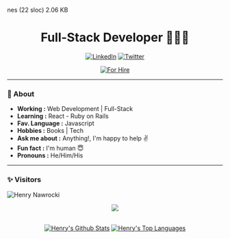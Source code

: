 nes (22 sloc)  2.06 KB
   
<h1 align="center">  Full-Stack Developer 👨🏻‍💻 </h1>


<p align="center"> 
<a href="https://www.linkedin.com/in/henry-nawrocki/"><img alt="LinkedIn" src="https://img.shields.io/badge/-Henry_Nawrocki-blue?style=flat-square&logo=Linkedin&logoColor=white&link=https://www.linkedin.com/in/henry-nawrocki/"></a>
<a href="https://twitter.com/hsztanski"><img alt="Twitter" src="https://img.shields.io/badge/-hsztanski-1ca0f1?style=flat-square&logo=twitter&logoColor=white&link=https://twitter.com/hsztanski"></a>
</p>
<p align="center"> <a href="#"><img alt="For Hire" src="https://img.shields.io/badge/-Searching for new challenges-1ca0f1?style=for-the-badge&color=c1c1c1"></a> </p>

---
### 🤔 About
-  **Working :**  Web Development | Full-Stack
-  **Learning :** React - Ruby on Rails
-  **Fav. Language :** Javascript
-  **Hobbies :** Books | Tech
-  **Ask me about :** Anything!, I'm happy to help :v:
-  **Fun fact :** I'm human :innocent:
-  **Pronouns :** He/Him/His

---
### ✨ Visitors 

<p align="left"> <img src="https://komarev.com/ghpvc/?username=hsztan" alt="Henry Nawrocki" /> </p>

<p align="center">
<img src="https://i.imgur.com/YCw47Dm.gif">
 </p>
 <br/>
 <div align="center" width="280px" >
  <a href="https://github.com/hsztan/github-readme-stats"><img alt="Henry's Github Stats" src="https://github-readme-stats.vercel.app/api?username=hsztan&theme=dark&show_icons=true&hide_border=true&bg_color=0D1117" /></a>
  <a href="https://github.com/hsztan/github-readme-stats"><img alt="Henry's Top Languages" src="https://github-readme-stats.vercel.app/api/top-langs/?username=hsztan&langs_count=8&count_private=true&layout=compact&theme=react&hide_border=true&bg_color=0D1117&title_color=fff&text_color=9f9f9f"/></a>
 <br/>
</div>
